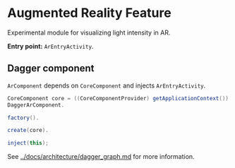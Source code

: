 # Augmented Reality Feature

Experimental module for visualizing light intensity in AR.

**Entry point:** `ArEntryActivity`.

## Dagger component

`ArComponent` depends on `CoreComponent` and injects `ArEntryActivity`.

```java
CoreComponent core = ((CoreComponentProvider) getApplicationContext()).getCoreComponent();
DaggerArComponent.

factory().

create(core).

inject(this);
```

See [../docs/architecture/dagger_graph.md](../docs/architecture/dagger_graph.md) for more
information.